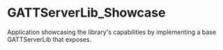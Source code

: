 # GATTServerLib_Showcase
Application showcasing the library's capabilities by implementing a base GATTServerLib that exposes.
